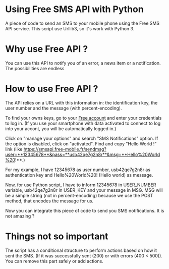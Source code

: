
# Using Free SMS API with Python
A piece of code to send an SMS to your mobile phone using the Free SMS API service. This script use Urllib3, so it's work with Python 3.

# Why use Free API ?
You can use this API to notify you of an error, a news item or a notification. The possibilities are endless

# How to use Free API ?
The API relies on a URL with this information in: the identification key, the user number and the message (with percent-encoding).

To find your owns keys, go to your [Free account](https://mobile.free.fr/moncompte/) and enter your credentials to log in. (If you use your smartphone with data activated to connect to log into your accont, you will be automatically logged in.)

Click on "manage your options" and search "SMS Notifications" option. If the option is disabled, click on "activated". Find and copy "Hello World !" link (like https://smsapi.free-mobile.fr/sendmsg?user=**12345678**&pass=**usb42qe7g2n8r**&msg=**Hello%20World%20!**.)

For my example, I have 12345678 as user number, usb42qe7g2n8r as authentication key and Hello%20World%20! (Hello world) as message.

Now, for use Python script, I have to inform 12345678 in USER_NUMBER variable, usb42qe7g2n8r in USER_KEY and your message in MSG. MSG will be a simple string (not in percent-encoding) because we use the POST method, that encodes the message for us.

Now you can integrate this piece of code to send you SMS notifications. It is not amazing ?

# Things not so important
The script has a conditional structure to perform actions based on how it sent the SMS. (If it was successfully sent (200) or with errors (400 < 500)). You can remove this part safely or add actions.
